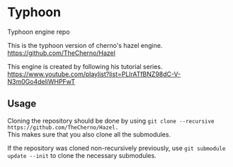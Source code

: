 # Typhoon
Typhoon engine repo

This is the typhoon version of cherno's hazel engine.
https://github.com/TheCherno/Hazel

This engine is created by following his tutorial series.
https://www.youtube.com/playlist?list=PLlrATfBNZ98dC-V-N3m0Go4deliWHPFwT

## Usage
Cloning the repository should be done by using `git clone --recursive https://github.com/TheCherno/Hazel.` \
This makes sure that you also clone all the submodules.

If the repository was cloned non-recursively previously, use `git submodule update --init` to clone the necessary submodules.
